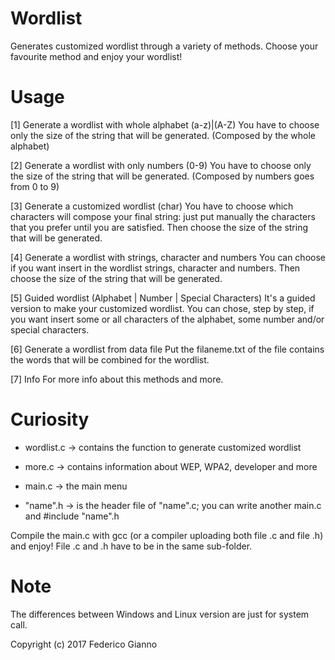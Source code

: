# Wordlist

Generates customized wordlist through a variety of methods. Choose your favourite method and enjoy your wordlist!

# Usage
   
   [1] Generate a wordlist with whole alphabet (a-z)|(A-Z)
         You have to choose only the size of the string that will be generated. (Composed by the whole alphabet)
        
   [2] Generate a wordlist with only numbers (0-9)
         You have to choose only the size of the string that will be generated. (Composed by numbers goes from 0 to 9)
         
   [3] Generate a customized wordlist (char)
         You have to choose which characters will compose your final string: just put manually the characters that you prefer until                you are satisfied. Then choose the size of the string that will be generated.
         
   [4] Generate a wordlist with strings, character and numbers
         You can choose if you want insert in the wordlist strings, character and numbers. Then choose the size of the string that will            be generated.
         
   [5] Guided wordlist (Alphabet | Number | Special Characters)
         It's a guided version to make your customized wordlist. You can chose, step by step, if you want insert some or all characters             of the alphabet, some number and/or special characters.
         
   [6] Generate a wordlist from data file
         Put the filaneme.txt of the file contains the words that will be combined for the wordlist.
         
   [7] Info
      For more info about this methods and more.
      
# Curiosity

   - wordlist.c -> contains the function to generate customized wordlist
   
   - more.c -> contains information about WEP, WPA2, developer and more
   
   - main.c -> the main menu
   
   - "name".h -> is the header file of "name".c; you can write another main.c and #include "name".h
   
   Compile the main.c with gcc (or a compiler uploading both file .c and file .h) and enjoy!
   File .c and .h have to be in the same sub-folder.

# Note

   The differences between Windows and Linux version are just for system call. 
   
   Copyright (c) 2017 Federico Gianno
